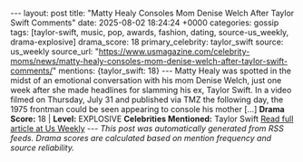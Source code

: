 --- layout: post title: "Matty Healy Consoles Mom Denise Welch After Taylor Swift Comments" date: 2025-08-02 18:24:24 +0000 categories: gossip tags: [taylor-swift, music, pop, awards, fashion, dating, source-us_weekly, drama-explosive] drama_score: 18 primary_celebrity: taylor_swift source: us_weekly source_url: "https://www.usmagazine.com/celebrity-moms/news/matty-healy-consoles-mom-denise-welch-after-taylor-swift-comments/" mentions: {taylor_swift: 18} --- Matty Healy was spotted in the midst of an emotional conversation with his mom Denise Welch, just one week after she made headlines for slamming his ex, Taylor Swift. In a video filmed on Thursday, July 31 and published via TMZ the following day, the 1975 frontman could be seen appearing to console his mother […] **Drama Score:** 18 | **Level:** EXPLOSIVE **Celebrities Mentioned:** Taylor Swift [Read full article at Us Weekly](https://www.usmagazine.com/celebrity-moms/news/matty-healy-consoles-mom-denise-welch-after-taylor-swift-comments/) --- *This post was automatically generated from RSS feeds. Drama scores are calculated based on mention frequency and source reliability.*